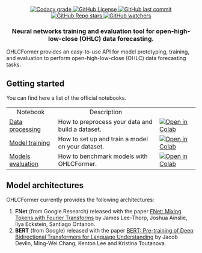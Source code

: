 <p align="center">
    <a href="#">
        <img alt="Codacy grade" src="https://app.codacy.com/project/badge/Grade/c91af6e4013a4adba31c2a3c23b102a0">
    </a>
    <a href="#">
        <img alt="GitHub License" src="https://img.shields.io/github/license/niksyromyatnikov/OHLCFormer">
    </a>
    <a href="#">
       <img alt="GitHub last commit" src="https://img.shields.io/github/last-commit/niksyromyatnikov/OHLCFormer">
    </a>
    <a href="#">
        <img alt="GitHub Repo stars" src="https://img.shields.io/github/stars/niksyromyatnikov/OHLCFormer?style=social">
    </a>
    <a href="#">
       <img alt="GitHub watchers" src="https://img.shields.io/github/watchers/niksyromyatnikov/OHLCFormer?style=social">
    </a>
</p>

<h3 align="center">
    <p>Neural networks training and evaluation tool for open-high-low-close (OHLC) data forecasting.</p>
</h3>
OHLCFormer provides an easy-to-use API for model prototyping, training, and evaluation to perform open-high-low-close (OHLC) data forecasting tasks.

## Getting started
You can find here a list of the official notebooks.

<table>
  <tr>
    <td style="text-align: center;">Notebook</td>
    <td style="text-align: center;">Description</td>
    <td></td>
  </tr>
  <tr>
    <td><a href="https://github.com/niksyromyatnikov/OHLCFormer/blob/master/examples/notebooks/data_processing.ipynb">Data processing</a></td>
    <td>How to preprocess your data and build a dataset.</td>
    <td><a href="https://colab.research.google.com/github/niksyromyatnikov/OHLCFormer/blob/master/examples/notebooks/data_processing.ipynb"><img alt="Open in Colab" src="https://colab.research.google.com/assets/colab-badge.svg"></a></td>
  </tr>
  <tr>
    <td><a href="https://github.com/niksyromyatnikov/OHLCFormer/blob/master/examples/notebooks/train_model.ipynb">Model training</a></td>
    <td>How to set up and train a model on your dataset.</td>
    <td><a href="https://colab.research.google.com/github/niksyromyatnikov/OHLCFormer/blob/master/examples/notebooks/train_model.ipynb"><img alt="Open in Colab" src="https://colab.research.google.com/assets/colab-badge.svg"></a></td>
  </tr>
<tr>
    <td><a href="https://github.com/niksyromyatnikov/OHLCFormer/blob/master/examples/notebooks/models_evaluation.ipynb">Models evaluation</a></td>
    <td>How to benchmark models with OHLCFormer.</td>
    <td><a href="https://colab.research.google.com/github/niksyromyatnikov/OHLCFormer/blob/master/examples/notebooks/models_evaluation.ipynb"><img alt="Open in Colab" src="https://colab.research.google.com/assets/colab-badge.svg"></a></td>
  </tr>
</table>

## Model architectures

OHLCFormer currently provides the following architectures:
1. **FNet** (from Google Research) released with the paper [FNet: Mixing Tokens with Fourier Transforms](https://arxiv.org/abs/2105.03824) by James Lee-Thorp, Joshua Ainslie, Ilya Eckstein, Santiago Ontanon.
2. **BERT** (from Google) released with the paper [BERT: Pre-training of Deep Bidirectional Transformers for Language Understanding](https://arxiv.org/abs/1810.04805) by Jacob Devlin, Ming-Wei Chang, Kenton Lee and Kristina Toutanova.